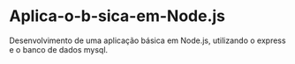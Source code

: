 # Aplica-o-b-sica-em-Node.js

Desenvolvimento de uma aplicação básica em Node.js, utilizando o express e o banco de dados mysql.


